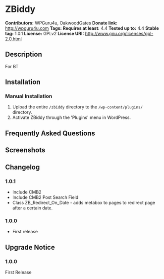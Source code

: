 # ZBiddy #
**Contributors:**      WPGuru4u, OakwoodGates
**Donate link:**       http://wpguru4u.com
**Tags:**
**Requires at least:** 4.4
**Tested up to:**      4.4
**Stable tag:**        1.0.1
**License:**           GPLv2
**License URI:**       http://www.gnu.org/licenses/gpl-2.0.html

## Description ##

For BT

## Installation ##

### Manual Installation ###

1. Upload the entire `/zbiddy` directory to the `/wp-content/plugins/` directory.
2. Activate ZBiddy through the 'Plugins' menu in WordPress.

## Frequently Asked Questions ##


## Screenshots ##


## Changelog ##

### 1.0.1 ###
* Include CMB2
* Include CMB2 Post Search Field
* Class ZB_Redirect_On_Date - adds metabox to pages to redirect page after a certain date.

### 1.0.0 ###
* First release

## Upgrade Notice ##

### 1.0.0 ###
First Release
